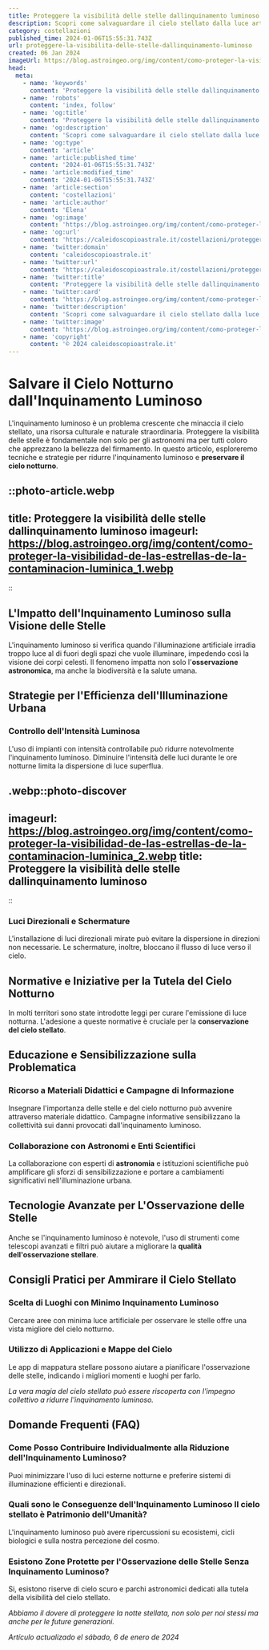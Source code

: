 ```yaml
---
title: Proteggere la visibilità delle stelle dallinquinamento luminoso
description: Scopri come salvaguardare il cielo stellato dalla luce artificiale con le nostre tecniche efficaci contro linquinamento luminoso.
category: costellazioni
published_time: 2024-01-06T15:55:31.743Z
url: proteggere-la-visibilita-delle-stelle-dallinquinamento-luminoso
created: 06 Jan 2024
imageUrl: https://blog.astroingeo.org/img/content/como-proteger-la-visibilidad-de-las-estrellas-de-la-contaminacion-luminica_1.webp
head:
  meta:
    - name: 'keywords'
      content: 'Proteggere la visibilità delle stelle dallinquinamento luminoso'
    - name: 'robots'
      content: 'index, follow'
    - name: 'og:title'
      content: 'Proteggere la visibilità delle stelle dallinquinamento luminoso'
    - name: 'og:description'
      content: 'Scopri come salvaguardare il cielo stellato dalla luce artificiale con le nostre tecniche efficaci contro linquinamento luminoso.'
    - name: 'og:type'
      content: 'article'
    - name: 'article:published_time'
      content: '2024-01-06T15:55:31.743Z'
    - name: 'article:modified_time'
      content: '2024-01-06T15:55:31.743Z'
    - name: 'article:section'
      content: 'costellazioni'
    - name: 'article:author'
      content: 'Elena'
    - name: 'og:image'
      content: 'https://blog.astroingeo.org/img/content/como-proteger-la-visibilidad-de-las-estrellas-de-la-contaminacion-luminica_1.webp'
    - name: 'og:url'
      content: 'https://caleidoscopioastrale.it/costellazioni/proteggere-la-visibilita-delle-stelle-dallinquinamento-luminoso'
    - name: 'twitter:domain'
      content: 'caleidoscopioastrale.it'
    - name: 'twitter:url'
      content: 'https://caleidoscopioastrale.it/costellazioni/proteggere-la-visibilita-delle-stelle-dallinquinamento-luminoso'
    - name: 'twitter:title'
      content: 'Proteggere la visibilità delle stelle dallinquinamento luminoso'
    - name: 'twitter:card'
      content: 'https://blog.astroingeo.org/img/content/como-proteger-la-visibilidad-de-las-estrellas-de-la-contaminacion-luminica_1.webp'
    - name: 'twitter:description'
      content: 'Scopri come salvaguardare il cielo stellato dalla luce artificiale con le nostre tecniche efficaci contro linquinamento luminoso.'
    - name: 'twitter:image'
      content: 'https://blog.astroingeo.org/img/content/como-proteger-la-visibilidad-de-las-estrellas-de-la-contaminacion-luminica_1.webp'
    - name: 'copyright'
      content: '© 2024 caleidoscopioastrale.it'
---
```

# Salvare il Cielo Notturno dall'Inquinamento Luminoso

L'inquinamento luminoso è un problema crescente che minaccia il cielo stellato, una risorsa culturale e naturale straordinaria. Proteggere la visibilità delle stelle è fondamentale non solo per gli astronomi ma per tutti coloro che apprezzano la bellezza del firmamento. In questo articolo, esploreremo tecniche e strategie per ridurre l'inquinamento luminoso e **preservare il cielo notturno**.

::photo-article.webp
---
title: Proteggere la visibilità delle stelle dallinquinamento luminoso
imageurl: https://blog.astroingeo.org/img/content/como-proteger-la-visibilidad-de-las-estrellas-de-la-contaminacion-luminica_1.webp
---
::

## L'Impatto dell'Inquinamento Luminoso sulla Visione delle Stelle

L'inquinamento luminoso si verifica quando l'illuminazione artificiale irradia troppo luce al di fuori degli spazi che vuole illuminare, impedendo così la visione dei corpi celesti. Il fenomeno impatta non solo l'**osservazione astronomica**, ma anche la biodiversità e la salute umana.

## Strategie per l'Efficienza dell'Illuminazione Urbana

### Controllo dell'Intensità Luminosa

L'uso di impianti con intensità controllabile può ridurre notevolmente l'inquinamento luminoso. Diminuire l'intensità delle luci durante le ore notturne limita la dispersione di luce superflua.

.webp::photo-discover
---
imageurl: https://blog.astroingeo.org/img/content/como-proteger-la-visibilidad-de-las-estrellas-de-la-contaminacion-luminica_2.webp
title: Proteggere la visibilità delle stelle dallinquinamento luminoso
---
::

### Luci Direzionali e Schermature

L'installazione di luci direzionali mirate può evitare la dispersione in direzioni non necessarie. Le schermature, inoltre, bloccano il flusso di luce verso il cielo.

## Normative e Iniziative per la Tutela del Cielo Notturno

In molti territori sono state introdotte leggi per curare l'emissione di luce notturna. L'adesione a queste normative è cruciale per la **conservazione del cielo stellato**.

## Educazione e Sensibilizzazione sulla Problematica

### Ricorso a Materiali Didattici e Campagne di Informazione

Insegnare l'importanza delle stelle e del cielo notturno può avvenire attraverso materiale didattico. Campagne informative sensibilizzano la collettività sui danni provocati dall'inquinamento luminoso.

### Collaborazione con Astronomi e Enti Scientifici

La collaborazione con esperti di **astronomia** e istituzioni scientifiche può amplificare gli sforzi di sensibilizzazione e portare a cambiamenti significativi nell'illuminazione urbana.

## Tecnologie Avanzate per L'Osservazione delle Stelle

Anche se l'inquinamento luminoso è notevole, l'uso di strumenti come telescopi avanzati e filtri può aiutare a migliorare la **qualità dell'osservazione stellare**.

## Consigli Pratici per Ammirare il Cielo Stellato

### Scelta di Luoghi con Minimo Inquinamento Luminoso

Cercare aree con minima luce artificiale per osservare le stelle offre una vista migliore del cielo notturno.

### Utilizzo di Applicazioni e Mappe del Cielo

Le app di mappatura stellare possono aiutare a pianificare l'osservazione delle stelle, indicando i migliori momenti e luoghi per farlo.

*La vera magia del cielo stellato può essere riscoperta con l'impegno collettivo a ridurre l'inquinamento luminoso.*

## Domande Frequenti (FAQ)

### Come Posso Contribuire Individualmente alla Riduzione dell'Inquinamento Luminoso?

Puoi minimizzare l'uso di luci esterne notturne e preferire sistemi di illuminazione efficienti e direzionali.

### Quali sono le Conseguenze dell'Inquinamento Luminoso Il cielo stellato è Patrimonio dell'Umanità?

L'inquinamento luminoso può avere ripercussioni su ecosistemi, cicli biologici e sulla nostra percezione del cosmo. 

### Esistono Zone Protette per l'Osservazione delle Stelle Senza Inquinamento Luminoso?

Si, esistono riserve di cielo scuro e parchi astronomici dedicati alla tutela della visibilità del cielo stellato.

*Abbiamo il dovere di proteggere la notte stellata, non solo per noi stessi ma anche per le future generazioni.*

_Artículo actualizado el sábado, 6 de enero de 2024_